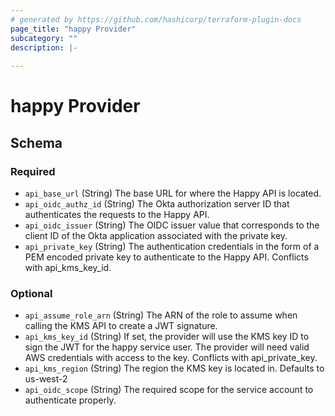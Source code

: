 ```yaml
---
# generated by https://github.com/hashicorp/terraform-plugin-docs
page_title: "happy Provider"
subcategory: ""
description: |-
  
---
```


# happy Provider





<!-- schema generated by tfplugindocs -->
## Schema

### Required

- `api_base_url` (String) The base URL for where the Happy API is located.
- `api_oidc_authz_id` (String) The Okta authorization server ID that authenticates the requests to the Happy API.
- `api_oidc_issuer` (String) The OIDC issuer value that corresponds to the client ID of the Okta application associated with the private key.
- `api_private_key` (String) The authentication credentials in the form of a PEM encoded private key to authenticate to the Happy API. Conflicts with api_kms_key_id.

### Optional

- `api_assume_role_arn` (String) The ARN of the role to assume when calling the KMS API to create a JWT signature.
- `api_kms_key_id` (String) If set, the provider will use the KMS key ID to sign the JWT for the happy service user. The provider will need valid AWS credentials with access to the key. Conflicts with api_private_key.
- `api_kms_region` (String) The region the KMS key is located in. Defaults to us-west-2
- `api_oidc_scope` (String) The required scope for the service account to authenticate properly.
